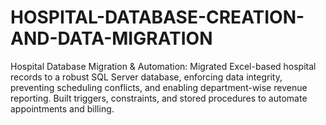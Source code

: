 # HOSPITAL-DATABASE-CREATION-AND-DATA-MIGRATION
Hospital Database Migration &amp; Automation: Migrated Excel-based hospital records to a robust SQL Server database, enforcing data integrity, preventing scheduling conflicts, and enabling department-wise revenue reporting. Built triggers, constraints, and stored procedures to automate appointments and billing.
